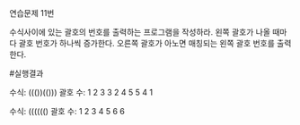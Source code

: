 연습문제 11번

수식사이에 있는 괄호의 번호를 출력하는 프로그램을 작성하라. 왼쪽 괄호가 나올 때마다 괄호 번호가 하나씩 증가한다. 오른쪽 괄호가 아노면 매칭되는 왼쪽 괄호 번호를 출력한다.



#실행결과

수식: ((())(()))
괄호 수: 1 2 3 3 2 4 5 5 4 1


수식: (((((()
괄호 수: 1 2 3 4 5 6 6